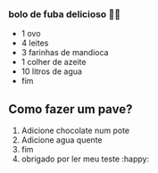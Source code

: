 ### bolo de fuba delicioso :man_cook:

- 1 ovo
- 4 leites
- 3 farinhas de mandioca
- 1 colher de azeite
- 10 litros de agua
- fim

## Como fazer um pave?

1. Adicione chocolate num pote
2. Adicione agua quente
3. fim
4. obrigado por ler meu teste :happy:
